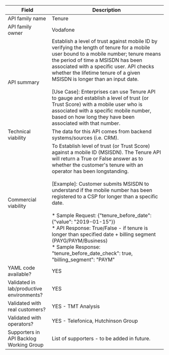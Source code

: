 | **Field** | Description | 
| ---- | ----- |
| API family name | Tenure |
| API family owner | Vodafone |
| API summary | Establish a level of trust against mobile ID by verifying the length of tenure for a mobile user bound to a mobile number; tenure means the period of time a MSISDN has been associated with a specific user. API checks whether the lifetime tenure of a given MSISDN is longer than an input date.<br><br>[Use Case]: Enterprises can use Tenure API to gauge and establish a level of trust (or Trust Score) with a mobile user who is associated with a specific mobile number, based on how long they have been associated with that number. |
| Technical viability | The data for this API comes from backend systems/sources (i.e. CRM). 
| Commercial viability | To Establish level of trust (or Trust Score) against a mobile ID (MSISDN). The Tenure API will return a True or False answer as to whether the customer's tenure with an operator has been longstanding.<br><br>[Example]: Customer submits MSISDN to understand if the mobile number has been registered to a CSP for longer than a specific date. <br><br>* Sample Request: {"tenure_before_date":{"value": "2019-01-15"}} <br>* API   Response: True/False -  if tenure is longer than specified date + billing segment  (PAYG/PAYM/Business) <br>* Sample   Response: "tenure_before_date_check":   true,    "billing_segment":   "PAYM" |
| YAML code available? | YES |
| Validated in lab/productive environments? | YES |
| Validated with real customers? | YES - TMT Analysis |
| Validated with operators? | YES - Telefonica, Hutchinson Group |
| Supporters in API Backlog Working Group | List of supporters - to be added in future. </em> |
